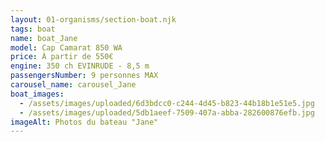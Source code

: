 ```yaml
---
layout: 01-organisms/section-boat.njk
tags: boat
name: boat_Jane
model: Cap Camarat 850 WA
price: À partir de 550€
engine: 350 ch EVINRUDE - 8,5 m
passengersNumber: 9 personnes MAX
carousel_name: carousel_Jane
boat_images:
  - /assets/images/uploaded/6d3bdcc0-c244-4d45-b823-44b18b1e51e5.jpg
  - /assets/images/uploaded/5db1aeef-7509-407a-abba-282600876efb.jpg
imageAlt: Photos du bateau "Jane"
---
```

